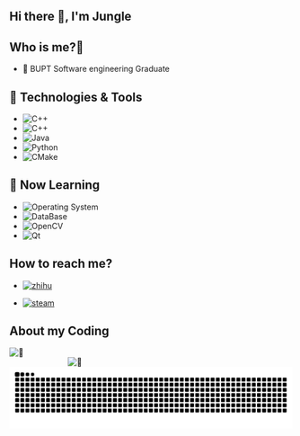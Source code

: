 ## Hi there 👋, I'm Jungle

## Who is me?:eyes:
- 👋 BUPT Software engineering Graduate

## 🔧 Technologies & Tools
- ![C++](https://img.shields.io/badge/Code-C-informational?style=flat-square&logo=c&logoColor=white&color=2bbc8a)
- ![C++](https://img.shields.io/badge/Code-C++-informational?style=flat-square&logo=cplusplus&logoColor=white&color=2bbc8a)
- ![Java](https://img.shields.io/badge/Code-Java-informational?style=flat-square&logo=Oracle&logoColor=white&color=2bbc8a)
- ![Python](https://img.shields.io/badge/Code-Python-informational?style=flat-square&logo=python&logoColor=white&color=2bbc8a)
- ![CMake](https://img.shields.io/badge/Code-CMake-informational?style=flat-square&logo=cmake&logoColor=white&color=2bbc8a)

## 🌟 Now Learning

- ![Operating System](https://img.shields.io/badge/Learning-Operating--System-informational?style=flat-square&logo=Linux&logoColor=white&color=2bbc8a)
- ![DataBase](https://img.shields.io/badge/Learning-DataBase-informational?style=flat-square&logo=MySQL&logoColor=white&color=2bbc8a)
- ![OpenCV](https://img.shields.io/badge/Learning-OpenCV-informational?style=flat-square&logo=OpenCV&logoColor=white&color=2bbc8a)
- ![Qt](https://img.shields.io/badge/Learning-Qt-informational?style=flat-square&logo=Qt&logoColor=white&color=2bbc8a)

## How to reach me?

- [![zhihu](https://img.shields.io/static/v1?style=flat-square&logo=zhihu&label=&message=@Jungle&color=eaeff9&labelColor=96CDFB)](https://www.zhihu.com/people/gu-shi-zhen-dui-wo)

- [![steam](https://img.shields.io/static/v1?style=flat-square&logo=steam&label=&message=@Jungle&color=lightgrey&labelColor=black)](https://steamcommunity.com/profiles/76561198139978345/)

## About my Coding

[<img align="left" width="400" alt="🥂" src="https://github-readme-stats.zohan.tech/api?username=Jungle430&show_icons=true&count_private=true&theme=buefy">](#)
[<img align="right" width="400" alt="🥂" src="https://github-readme-streak-stats.herokuapp.com/?user=Jungle430&theme=buefy">](#)

![github contribution grid snake animation](https://github.com/Y4tacker/Y4tacker/blob/output/github-contribution-grid-snake.svg)
